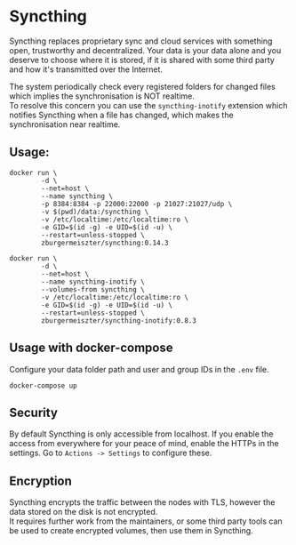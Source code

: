 # Syncthing

Syncthing replaces proprietary sync and cloud services with something open, trustworthy and decentralized. 
Your data is your data alone and you deserve to choose where it is stored, 
if it is shared with some third party and how it's transmitted over the Internet.

The system periodically check every registered folders for changed files which implies the synchronisation is NOT realtime.  
To resolve this concern you can use the `syncthing-inotify` extension which notifies Syncthing when a file has changed, 
which makes the synchronisation near realtime.

## Usage:

```
docker run \
        -d \
        --net=host \
        --name syncthing \
        -p 8384:8384 -p 22000:22000 -p 21027:21027/udp \
        -v $(pwd)/data:/syncthing \
        -v /etc/localtime:/etc/localtime:ro \
        -e GID=$(id -g) -e UID=$(id -u) \
        --restart=unless-stopped \
        zburgermeiszter/syncthing:0.14.3
        
docker run \
        -d \
        --net=host \
        --name syncthing-inotify \
        --volumes-from syncthing \
        -v /etc/localtime:/etc/localtime:ro \
        -e GID=$(id -g) -e UID=$(id -u) \
        --restart=unless-stopped \
        zburgermeiszter/syncthing-inotify:0.8.3
```

## Usage with docker-compose

Configure your data folder path and user and group IDs in the `.env` file.

```
docker-compose up
```

## Security

By default Syncthing is only accessible from localhost.
If you enable the access from everywhere for your peace of mind, enable the HTTPs in the settings.
Go to `Actions -> Settings` to configure these.

## Encryption

Syncthing encrypts the traffic between the nodes with TLS, however the data stored on the disk is not encrypted.  
It requires further work from the maintainers, or some third party tools can be used to create encrypted volumes,
then use them in Syncthing.